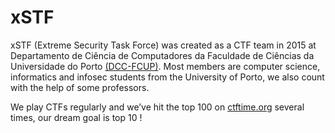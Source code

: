 # xSTF

xSTF (Extreme Security Task Force) was created as a CTF team in 2015 at Departamento de Ciência de Computadores da Faculdade de Ciências da Universidade do Porto [(DCC-FCUP)](https://sigarra.up.pt/fcup/en/uni_geral.unidade_view?pv_unidade=89). Most members are computer science, informatics and infosec students from the University of Porto, we also count with the help of some professors.

We play CTFs regularly and we’ve hit the top 100 on [ctftime.org](https://ctftime.org/team/15341) several times, our dream goal is top 10 !